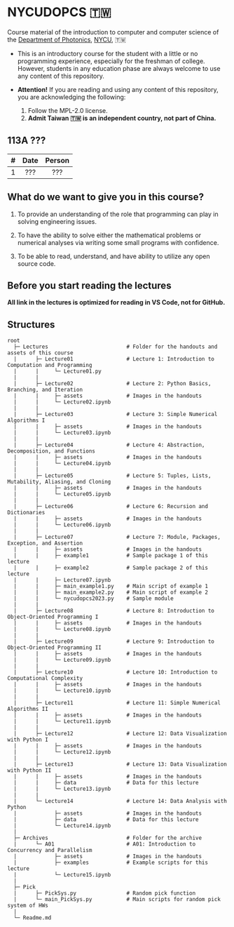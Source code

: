 # NYCUDOPCS :taiwan:
 Course material of the introduction to computer and computer science of the <a href="https://dop.nycu.edu.tw/ch/index.html">Department of Photonics</a>, <a href="https://www.nycu.edu.tw/">NYCU</a>, :taiwan:

- This is an introductory course for the student with a little or no programming experience, especially for the freshman of college. However, students in any education phase are always welcome to use any content of this repository.

- **Attention!** If you are reading and using any content of this repository, you are acknowledging the following:

  1. Follow the MPL-2.0 license.
  2. **Admit Taiwan :taiwan: is an independent country, not part of China.**


## 113A ???

|#|Date|Person|
|:--:|:--:|:--:|
|1|???|???|


## What do we want to give you in this course?

1. To provide an understanding of the role that programming can play in solving engineering issues.

2. To have the ability to solve either the mathematical problems or numerical analyses via writing some small programs with confidence.

3. To be able to read, understand, and have ability to utilize any open source code.


## Before you start reading the lectures

**All link in the lectures is optimized for reading in VS Code, not for GitHub.**


## Structures

```
root
  ├─ Lectures                         # Folder for the handouts and assets of this course
  |      ├─ Lecture01                 # Lecture 1: Introduction to Computation and Programming
  |      |     └─ Lecture01.py
  |      |
  |      ├─ Lecture02                 # Lecture 2: Python Basics, Branching, and Iteration    
  |      |     ├─ assets              # Images in the handouts
  |      |     └─ Lecture02.ipynb
  |      |
  |      ├─ Lecture03                 # Lecture 3: Simple Numerical Algorithms I
  |      |     ├─ assets              # Images in the handouts
  |      |     └─ Lecture03.ipynb
  |      |
  |      ├─ Lecture04                 # Lecture 4: Abstraction, Decomposition, and Functions
  |      |     ├─ assets              # Images in the handouts
  |      |     └─ Lecture04.ipynb
  |      |
  |      ├─ Lecture05                 # Lecture 5: Tuples, Lists, Mutability, Aliasing, and Cloning
  |      |     ├─ assets              # Images in the handouts
  |      |     └─ Lecture05.ipynb
  |      |
  |      ├─ Lecture06                 # Lecture 6: Recursion and Dictionaries
  |      |     ├─ assets              # Images in the handouts
  |      |     └─ Lecture06.ipynb
  |      |
  |      ├─ Lecture07                 # Lecture 7: Module, Packages, Exception, and Assertion
  |      |     ├─ assets              # Images in the handouts
  |      |     ├─ example1            # Sample package 1 of this lecture
  |      |     ├─ example2            # Sample package 2 of this lecture
  |      |     ├─ Lecture07.ipynb
  |      |     ├─ main_example1.py    # Main script of example 1
  |      |     ├─ main_example2.py    # Main script of example 2
  |      |     └─ nycudopcs2023.py    # Sample module
  |      |
  |      ├─ Lecture08                 # Lecture 8: Introduction to Object-Oriented Programming I
  |      |     ├─ assets              # Images in the handouts
  |      |     └─ Lecture08.ipynb
  |      |
  |      ├─ Lecture09                 # Lecture 9: Introduction to Object-Oriented Programming II
  |      |     ├─ assets              # Images in the handouts
  |      |     └─ Lecture09.ipynb
  |      |
  |      ├─ Lecture10                 # Lecture 10: Introduction to Computational Complexity
  |      |     ├─ assets              # Images in the handouts
  |      |     └─ Lecture10.ipynb
  |      |
  |      ├─ Lecture11                 # Lecture 11: Simple Numerical Algorithms II
  |      |     ├─ assets              # Images in the handouts
  |      |     └─ Lecture11.ipynb
  |      |
  |      ├─ Lecture12                 # Lecture 12: Data Visualization with Python I
  |      |     ├─ assets              # Images in the handouts
  |      |     └─ Lecture12.ipynb
  |      |
  |      ├─ Lecture13                 # Lecture 13: Data Visualization with Python II
  |      |     ├─ assets              # Images in the handouts
  |      |     ├─ data                # Data for this lecture
  |      |     └─ Lecture13.ipynb
  |      |
  |      └─ Lecture14                 # Lecture 14: Data Analysis with Python
  |            ├─ assets              # Images in the handouts
  |            ├─ data                # Data for this lecture
  |            └─ Lecture14.ipynb
  |
  ├─ Archives                         # Folder for the archive
  |      └─ A01                       # A01: Introduction to Concurrency and Parallelism
  |            ├─ assets              # Images in the handouts
  |            ├─ examples            # Example scripts for this lecture
  |            └─ Lecture15.ipynb
  | 
  ├─ Pick
  |      ├─ PickSys.py                # Random pick function
  |      └─ main_PickSys.py           # Main scripts for random pick system of HWs
  |
  └─ Readme.md 
```

